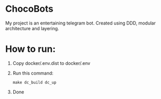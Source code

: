 # ChocoBots

My project is an entertaining telegram bot.
Created using DDD, modular architecture and layering.

# How to run:

1. Copy docker/.env.dist to docker/.env

2. Run this command:
    ```shell
    make dc_build dc_up
    ```

3. Done
